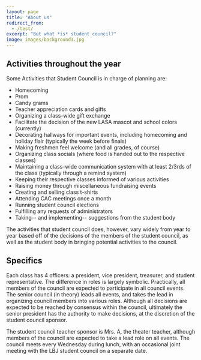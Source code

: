 ```yaml
---
layout: page
title: "About us"
redirect_from:
  - /test/
excerpt: "But what *is* student council?"
image: images/background3.jpg
---
```


## Activities throughout the year
Some Activities that Student Council is in charge of planning are:
* Homecoming
* Prom
* Candy grams
* Teacher appreciation cards and gifts
* Organizing a class-wide gift exchange
* Facilitate the decision of the new LASA mascot and school colors (currently)
* Decorating hallways for important events, including homecoming and holiday flair (typically the week before finals)
* Making freshmen feel welcome (and all grades, of course)
* Organizing class socials (where food is handed out to the respective classes)
* Maintaining a class-wide communication system with at least 2/3rds of the class (typically through a remind system)
* Keeping their respective classes informed of various activities
* Raising money through miscellaneous fundraising events
* Creating and selling class t-shirts
* Attending CAC meetings once a month
* Running student council elections
* Fulfilling any requests of administrators
* Taking-- and implementing-- suggestions from the student body

The activities that student council does, however, vary widely from year to year based off of the decisions of the members of the student council, as well as the student body in bringing potential activities to the council.

## Specifics
Each class has 4 officers: a president, vice president, treasurer, and student representative. The difference in roles is largely symbolic. Practically, all members of the council are expected to participate in all council events. The senior council (in theory) leads all events, and takes the lead in organizing council members into various roles. Although all decisions are expected to be reached by consensus within the council, ultimately the senior president has the authority to make decisions, at the discretion of the student council sponsor.

The student council teacher sponsor is Mrs. A, the theater teacher, although members of the council are expected to take a lead role on all events. The council meets every Wednesday during lunch, with an occasional joint meeting with the LBJ student council on a separate date.
